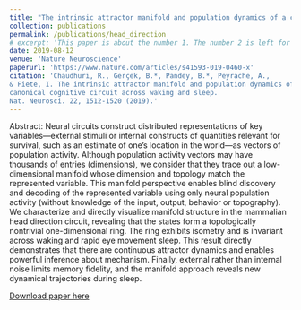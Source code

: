 ```yaml
---
title: "The intrinsic attractor manifold and population dynamics of a canonical cognitive circuit across waking and sleep"
collection: publications
permalink: /publications/head_direction
# excerpt: 'This paper is about the number 1. The number 2 is left for future work.'
date: 2019-08-12
venue: 'Nature Neuroscience'
paperurl: 'https://www.nature.com/articles/s41593-019-0460-x'
citation: 'Chaudhuri, R., Gerçek, B.*, Pandey, B.*, Peyrache, A., 
& Fiete, I. The intrinsic attractor manifold and population dynamics of a 
canonical cognitive circuit across waking and sleep. 
Nat. Neurosci. 22, 1512-1520 (2019).'
---
```

Abstract: Neural circuits construct distributed representations of key variables—external stimuli or internal constructs of quantities relevant for survival, such as an estimate of one’s location in the world—as vectors of population activity. Although population activity vectors may have thousands of entries (dimensions), we consider that they trace out a low-dimensional manifold whose dimension and topology match the represented variable. This manifold perspective enables blind discovery and decoding of the represented variable using only neural population activity (without knowledge of the input, output, behavior or topography). We characterize and directly visualize manifold structure in the mammalian head direction circuit, revealing that the states form a topologically nontrivial one-dimensional ring. The ring exhibits isometry and is invariant across waking and rapid eye movement sleep. This result directly demonstrates that there are continuous attractor dynamics and enables powerful inference about mechanism. Finally, external rather than internal noise limits memory fidelity, and the manifold approach reveals new dynamical trajectories during sleep.

[Download paper here](http://birajpandey.github.io/files/HD_proj.pdf)
